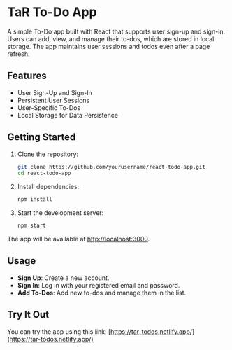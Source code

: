 # TaR To-Do App

A simple To-Do app built with React that supports user sign-up and sign-in. Users can add, view, and manage their to-dos, which are stored in local storage. The app maintains user sessions and todos even after a page refresh.

## Features

- User Sign-Up and Sign-In
- Persistent User Sessions
- User-Specific To-Dos
- Local Storage for Data Persistence

## Getting Started

1. Clone the repository:
    ```sh
    git clone https://github.com/yourusername/react-todo-app.git
    cd react-todo-app
    ```

2. Install dependencies:
    ```sh
    npm install
    ```

3. Start the development server:
    ```sh
    npm start
    ```

The app will be available at [http://localhost:3000](http://localhost:3000).

## Usage

- **Sign Up**: Create a new account.
- **Sign In**: Log in with your registered email and password.
- **Add To-Dos**: Add new to-dos and manage them in the list.

## Try It Out

You can try the app using this link: [https://tar-todos.netlify.app/](https://tar-todos.netlify.app/)

